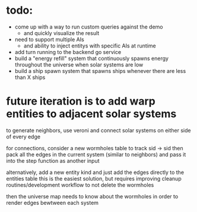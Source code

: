 # todo:
* come up with a way to run custom queries against the demo
  * and quickly visualize the result
* need to support multiple AIs
  * and ability to inject entitys with specific AIs at runtime
* add turn running to the backend go service
* build a "energy refill" system that continuously spawns energy throughout the universe when solar systems are low
* build a ship spawn system that spawns ships whenever there are less than X ships

# future iteration is to add warp entities to adjacent solar systems

to generate neighbors, use veroni and connect solar systems on either side of every edge

for connections, consider a new wormholes table to track sid -> sid
then pack all the edges in the current system (similar to neighbors) and pass it
into the step function as another input

alternatively, add a new entity kind and just add the edges directly to the entities table
    this is the easiest solution, but requires improving cleanup routines/development workflow to not delete the wormholes

then the universe map needs to know about the wormholes in order to render edges bewtween each system